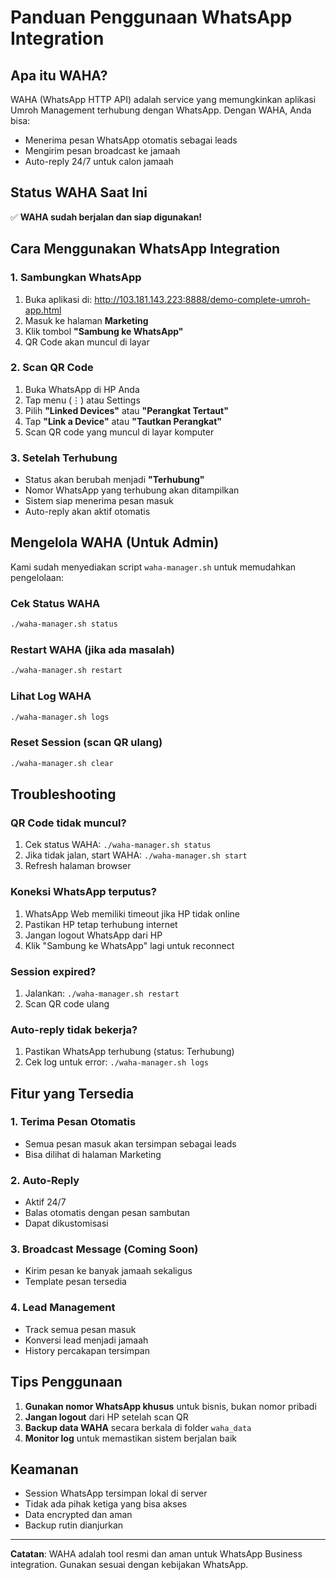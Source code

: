 # Panduan Penggunaan WhatsApp Integration

## Apa itu WAHA?

WAHA (WhatsApp HTTP API) adalah service yang memungkinkan aplikasi Umroh Management terhubung dengan WhatsApp. Dengan WAHA, Anda bisa:
- Menerima pesan WhatsApp otomatis sebagai leads
- Mengirim pesan broadcast ke jamaah
- Auto-reply 24/7 untuk calon jamaah

## Status WAHA Saat Ini

✅ **WAHA sudah berjalan dan siap digunakan!**

## Cara Menggunakan WhatsApp Integration

### 1. Sambungkan WhatsApp

1. Buka aplikasi di: http://103.181.143.223:8888/demo-complete-umroh-app.html
2. Masuk ke halaman **Marketing**
3. Klik tombol **"Sambung ke WhatsApp"**
4. QR Code akan muncul di layar

### 2. Scan QR Code

1. Buka WhatsApp di HP Anda
2. Tap menu (⋮) atau Settings
3. Pilih **"Linked Devices"** atau **"Perangkat Tertaut"**
4. Tap **"Link a Device"** atau **"Tautkan Perangkat"**
5. Scan QR code yang muncul di layar komputer

### 3. Setelah Terhubung

- Status akan berubah menjadi **"Terhubung"**
- Nomor WhatsApp yang terhubung akan ditampilkan
- Sistem siap menerima pesan masuk
- Auto-reply akan aktif otomatis

## Mengelola WAHA (Untuk Admin)

Kami sudah menyediakan script `waha-manager.sh` untuk memudahkan pengelolaan:

### Cek Status WAHA
```bash
./waha-manager.sh status
```

### Restart WAHA (jika ada masalah)
```bash
./waha-manager.sh restart
```

### Lihat Log WAHA
```bash
./waha-manager.sh logs
```

### Reset Session (scan QR ulang)
```bash
./waha-manager.sh clear
```

## Troubleshooting

### QR Code tidak muncul?
1. Cek status WAHA: `./waha-manager.sh status`
2. Jika tidak jalan, start WAHA: `./waha-manager.sh start`
3. Refresh halaman browser

### Koneksi WhatsApp terputus?
1. WhatsApp Web memiliki timeout jika HP tidak online
2. Pastikan HP tetap terhubung internet
3. Jangan logout WhatsApp dari HP
4. Klik "Sambung ke WhatsApp" lagi untuk reconnect

### Session expired?
1. Jalankan: `./waha-manager.sh restart`
2. Scan QR code ulang

### Auto-reply tidak bekerja?
1. Pastikan WhatsApp terhubung (status: Terhubung)
2. Cek log untuk error: `./waha-manager.sh logs`

## Fitur yang Tersedia

### 1. Terima Pesan Otomatis
- Semua pesan masuk akan tersimpan sebagai leads
- Bisa dilihat di halaman Marketing

### 2. Auto-Reply
- Aktif 24/7
- Balas otomatis dengan pesan sambutan
- Dapat dikustomisasi

### 3. Broadcast Message (Coming Soon)
- Kirim pesan ke banyak jamaah sekaligus
- Template pesan tersedia

### 4. Lead Management
- Track semua pesan masuk
- Konversi lead menjadi jamaah
- History percakapan tersimpan

## Tips Penggunaan

1. **Gunakan nomor WhatsApp khusus** untuk bisnis, bukan nomor pribadi
2. **Jangan logout** dari HP setelah scan QR
3. **Backup data WAHA** secara berkala di folder `waha_data`
4. **Monitor log** untuk memastikan sistem berjalan baik

## Keamanan

- Session WhatsApp tersimpan lokal di server
- Tidak ada pihak ketiga yang bisa akses
- Data encrypted dan aman
- Backup rutin dianjurkan

---

**Catatan**: WAHA adalah tool resmi dan aman untuk WhatsApp Business integration. Gunakan sesuai dengan kebijakan WhatsApp.